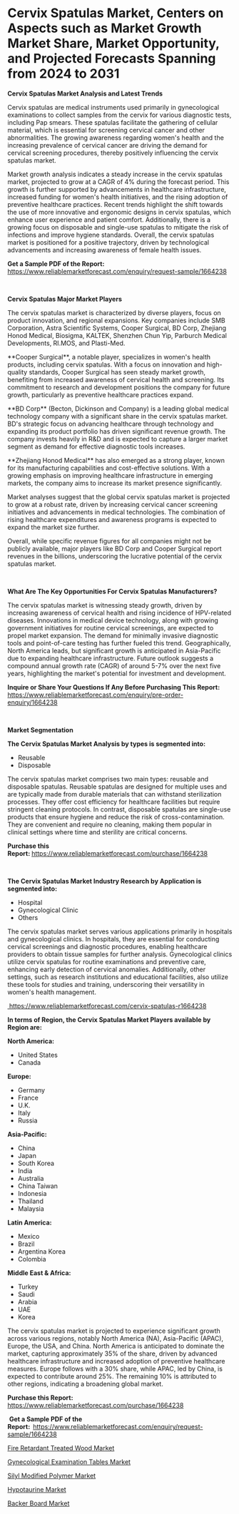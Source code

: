 <p><h1>Cervix Spatulas Market, Centers on Aspects such as Market Growth Market Share, Market Opportunity, and Projected Forecasts Spanning from 2024 to 2031</h1></p><p><strong>Cervix Spatulas Market Analysis and Latest Trends</strong></p>
<p><p>Cervix spatulas are medical instruments used primarily in gynecological examinations to collect samples from the cervix for various diagnostic tests, including Pap smears. These spatulas facilitate the gathering of cellular material, which is essential for screening cervical cancer and other abnormalities. The growing awareness regarding women's health and the increasing prevalence of cervical cancer are driving the demand for cervical screening procedures, thereby positively influencing the cervix spatulas market.</p><p>Market growth analysis indicates a steady increase in the cervix spatulas market, projected to grow at a CAGR of 4% during the forecast period. This growth is further supported by advancements in healthcare infrastructure, increased funding for women's health initiatives, and the rising adoption of preventive healthcare practices. Recent trends highlight the shift towards the use of more innovative and ergonomic designs in cervix spatulas, which enhance user experience and patient comfort. Additionally, there is a growing focus on disposable and single-use spatulas to mitigate the risk of infections and improve hygiene standards. Overall, the cervix spatulas market is positioned for a positive trajectory, driven by technological advancements and increasing awareness of female health issues.</p></p>
<p><strong>Get a Sample PDF of the Report:&nbsp;</strong> <a href="https://www.reliablemarketforecast.com/enquiry/request-sample/1664238?utm_campaign=1167&utm_medium=2&utm_source=Github&utm_content=ia&utm_term=09122024&utm_id=cervix-spatulas">https://www.reliablemarketforecast.com/enquiry/request-sample/1664238</a></p>
<p>&nbsp;</p>
<p><strong>Cervix Spatulas Major Market Players</strong></p>
<p><p>The cervix spatulas market is characterized by diverse players, focus on product innovation, and regional expansions. Key companies include SMB Corporation, Astra Scientific Systems, Cooper Surgical, BD Corp, Zhejiang Honod Medical, Biosigma, KALTEK, Shenzhen Chun Yip, Parburch Medical Developments, RI.MOS, and Plasti-Med.</p><p>**Cooper Surgical**, a notable player, specializes in women's health products, including cervix spatulas. With a focus on innovation and high-quality standards, Cooper Surgical has seen steady market growth, benefiting from increased awareness of cervical health and screening. Its commitment to research and development positions the company for future growth, particularly as preventive healthcare practices expand.</p><p>**BD Corp** (Becton, Dickinson and Company) is a leading global medical technology company with a significant share in the cervix spatulas market. BD's strategic focus on advancing healthcare through technology and expanding its product portfolio has driven significant revenue growth. The company invests heavily in R&D and is expected to capture a larger market segment as demand for effective diagnostic tools increases.</p><p>**Zhejiang Honod Medical** has also emerged as a strong player, known for its manufacturing capabilities and cost-effective solutions. With a growing emphasis on improving healthcare infrastructure in emerging markets, the company aims to increase its market presence significantly.</p><p>Market analyses suggest that the global cervix spatulas market is projected to grow at a robust rate, driven by increasing cervical cancer screening initiatives and advancements in medical technologies. The combination of rising healthcare expenditures and awareness programs is expected to expand the market size further.</p><p>Overall, while specific revenue figures for all companies might not be publicly available, major players like BD Corp and Cooper Surgical report revenues in the billions, underscoring the lucrative potential of the cervix spatulas market.</p></p>
<p>&nbsp;</p>
<p><strong>What Are The Key Opportunities For Cervix Spatulas Manufacturers?</strong></p>
<p><p>The cervix spatulas market is witnessing steady growth, driven by increasing awareness of cervical health and rising incidence of HPV-related diseases. Innovations in medical device technology, along with growing government initiatives for routine cervical screenings, are expected to propel market expansion. The demand for minimally invasive diagnostic tools and point-of-care testing has further fueled this trend. Geographically, North America leads, but significant growth is anticipated in Asia-Pacific due to expanding healthcare infrastructure. Future outlook suggests a compound annual growth rate (CAGR) of around 5-7% over the next five years, highlighting the market's potential for investment and development.</p></p>
<p><strong>Inquire or Share Your Questions If Any Before Purchasing This Report:</strong> <a href="https://www.reliablemarketforecast.com/enquiry/pre-order-enquiry/1664238?utm_campaign=1167&utm_medium=2&utm_source=Github&utm_content=ia&utm_term=09122024&utm_id=cervix-spatulas">https://www.reliablemarketforecast.com/enquiry/pre-order-enquiry/1664238</a></p>
<p>&nbsp;</p>
<p><strong>Market Segmentation</strong></p>
<p><strong>The Cervix Spatulas Market Analysis by types is segmented into:</strong></p>
<p><ul><li>Reusable</li><li>Disposable</li></ul></p>
<p><p>The cervix spatulas market comprises two main types: reusable and disposable spatulas. Reusable spatulas are designed for multiple uses and are typically made from durable materials that can withstand sterilization processes. They offer cost efficiency for healthcare facilities but require stringent cleaning protocols. In contrast, disposable spatulas are single-use products that ensure hygiene and reduce the risk of cross-contamination. They are convenient and require no cleaning, making them popular in clinical settings where time and sterility are critical concerns.</p></p>
<p><strong>Purchase this Report:&nbsp;</strong><a href="https://www.reliablemarketforecast.com/purchase/1664238?utm_campaign=1167&utm_medium=2&utm_source=Github&utm_content=ia&utm_term=09122024&utm_id=cervix-spatulas">https://www.reliablemarketforecast.com/purchase/1664238</a></p>
<p>&nbsp;</p>
<p><strong>The Cervix Spatulas Market Industry Research by Application is segmented into:</strong></p>
<p><ul><li>Hospital</li><li>Gynecological Clinic</li><li>Others</li></ul></p>
<p><p>The cervix spatulas market serves various applications primarily in hospitals and gynecological clinics. In hospitals, they are essential for conducting cervical screenings and diagnostic procedures, enabling healthcare providers to obtain tissue samples for further analysis. Gynecological clinics utilize cervix spatulas for routine examinations and preventive care, enhancing early detection of cervical anomalies. Additionally, other settings, such as research institutions and educational facilities, also utilize these tools for studies and training, underscoring their versatility in women's health management.</p></p>
<p><a href="https://www.reliablemarketforecast.com/cervix-spatulas-r1664238?utm_campaign=1167&utm_medium=2&utm_source=Github&utm_content=ia&utm_term=09122024&utm_id=cervix-spatulas">&nbsp;https://www.reliablemarketforecast.com/cervix-spatulas-r1664238</a></p>
<p><strong>In terms of Region, the Cervix Spatulas Market Players available by Region are:</strong></p>
<p>
    <p> <strong> North America: </strong>
        <ul>
            <li>United States</li>
            <li>Canada</li>
        </ul>
        </p> 
    <p> <strong> Europe: </strong>
        <ul>
            <li>Germany</li>
            <li>France</li>
            <li>U.K.</li>
            <li>Italy</li>
            <li>Russia</li>
        </ul>
        </p> 
    <p> <strong> Asia-Pacific: </strong>
        <ul>
            <li>China</li>
            <li>Japan</li>
            <li>South Korea</li>
            <li>India</li>
            <li>Australia</li>
            <li>China Taiwan</li>
            <li>Indonesia</li>
            <li>Thailand</li>
            <li>Malaysia</li>
        </ul>
        </p> 
    <p> <strong> Latin America: </strong>
        <ul>
            <li>Mexico</li>
            <li>Brazil</li>
            <li>Argentina Korea</li>
            <li>Colombia</li>
        </ul>
        </p> 
    <p> <strong> Middle East & Africa: </strong>
        <ul>
            <li>Turkey</li>
            <li>Saudi</li>
            <li>Arabia</li>
            <li>UAE</li>
            <li>Korea</li>
        </ul>
    </p>
    </p>
<p><p>The cervix spatulas market is projected to experience significant growth across various regions, notably North America (NA), Asia-Pacific (APAC), Europe, the USA, and China. North America is anticipated to dominate the market, capturing approximately 35% of the share, driven by advanced healthcare infrastructure and increased adoption of preventive healthcare measures. Europe follows with a 30% share, while APAC, led by China, is expected to contribute around 25%. The remaining 10% is attributed to other regions, indicating a broadening global market.</p></p>
<p><strong>Purchase this Report: </strong><a href="https://www.reliablemarketforecast.com/purchase/1664238?utm_campaign=1167&utm_medium=2&utm_source=Github&utm_content=ia&utm_term=09122024&utm_id=cervix-spatulas">https://www.reliablemarketforecast.com/purchase/1664238</a></p>
<p>&nbsp;<strong>Get a Sample PDF of the Report:&nbsp;&nbsp;</strong><a href="https://www.reliablemarketforecast.com/enquiry/request-sample/1664238?utm_campaign=1167&utm_medium=2&utm_source=Github&utm_content=ia&utm_term=09122024&utm_id=cervix-spatulas">https://www.reliablemarketforecast.com/enquiry/request-sample/1664238</a></p>
<p><strong></strong></p>
<p><p><a href="https://www.linkedin.com/pulse/fire-retardant-treated-wood-market-rise-tracking-63-cagr-2024-2031-ovt7f?utm_campaign=1167&utm_medium=2&utm_source=Github&utm_content=ia&utm_term=09122024&utm_id=cervix-spatulas">Fire Retardant Treated Wood Market</a></p><p><a href="https://github.com/mabutironaldo/Market-Research-Report-List-6/blob/main/gynecological-examination-tables-market.md?utm_campaign=1167&utm_medium=2&utm_source=Github&utm_content=ia&utm_term=09122024&utm_id=cervix-spatulas">Gynecological Examination Tables Market</a></p><p><a href="https://www.linkedin.com/pulse/finding-growth-prospectsaided-through-silyl-modified-polymer-eegmf?utm_campaign=1167&utm_medium=2&utm_source=Github&utm_content=ia&utm_term=09122024&utm_id=cervix-spatulas">Silyl Modified Polymer Market</a></p><p><a href="https://www.linkedin.com/pulse/hypotaurine-market-size-forecast-2024-2031-cagr-148-insights-ekipf?utm_campaign=1167&utm_medium=2&utm_source=Github&utm_content=ia&utm_term=09122024&utm_id=cervix-spatulas">Hypotaurine Market</a></p><p><a href="https://www.linkedin.com/pulse/market-dynamics-backer-board-key-trends-macroeconomic-factors-ojmpf?utm_campaign=1167&utm_medium=2&utm_source=Github&utm_content=ia&utm_term=09122024&utm_id=cervix-spatulas">Backer Board Market</a></p></p>